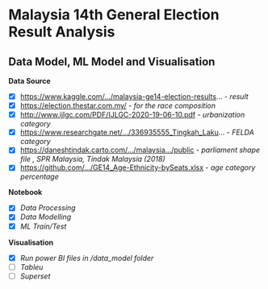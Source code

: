# Malaysia 14th General Election Result Analysis
## Data Model, ML Model and Visualisation

**Data Source**
   - [x] https://www.kaggle.com/.../malaysia-ge14-election-results... - *result*
   - [x] https://election.thestar.com.my/ - *for the race composition*
   - [x] http://www.ijlgc.com/PDF/IJLGC-2020-19-06-10.pdf - *urbanization category*
   - [x] https://www.researchgate.net/.../336935555_Tingkah_Laku... - *FELDA category*
   - [x] https://daneshtindak.carto.com/.../malaysia.../public - *parliament shape file , SPR Malaysia, Tindak Malaysia (2018)*
   - [x] https://github.com/.../GE14_Age-Ethnicity-bySeats.xlsx - *age category percentage*

**Notebook**
   - [x] *Data Processing*
   - [x] *Data Modelling*
   - [x] *ML Train/Test*

**Visualisation**
   - [x] *Run power BI files in /data_model folder*
   - [ ] *Tableu*
   - [ ] *Superset*
